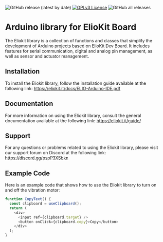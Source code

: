 ![GitHub release (latest by date)](https://img.shields.io/github/v/release/maestry/eliokit-arduino)
[![GPLv3 License](https://img.shields.io/badge/License-GPL%20v3-yellow.svg)](https://opensource.org/licenses/)
![GitHub all releases](https://img.shields.io/github/downloads/maestry/eliokit-arduino/total)


# Arduino library for ElioKit Board

The Eliokit library is a collection of functions and classes that simplify the development of Arduino projects based on ElioKit Dev Board. It includes features for serial communication, digital and analog pin management, as well as sensor and actuator management.

## Installation

To install the Eliokit library, follow the installation guide available at the following link: https://eliokit.it/docs/ELIO-Arduino-IDE.pdf

## Documentation

For more information on using the Eliokit library, consult the general documentation available at the following link: https://eliokit.it/guide/

## Support

For any questions or problems related to using the Eliokit library, please visit our support forum on Discord at the following link: https://discord.gg/pspP3XSbkn

## Example Code

Here is an example code that shows how to use the Eliokit library to turn on and off the vibration motor:

```js
function CopyText() {
  const clipboard = useClipboard();
  return (
    <div>
      <input ref={clipboard.target} />
      <button onClick={clipboard.copy}>Copy</button>
    </div>
  );
}
```


